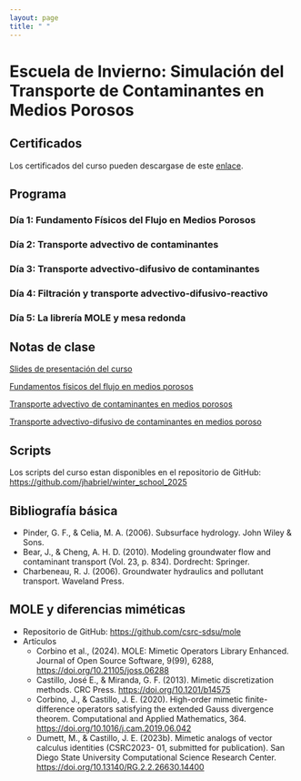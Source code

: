 ```yaml
---
layout: page
title: " "
---
```


# Escuela de Invierno: Simulación del Transporte de Contaminantes en Medios Porosos

## Certificados

Los certificados del curso pueden descargase de este [enlace](https://www.dropbox.com/scl/fo/g3lvumy6m0litnltb2pri/AEwUPanI_BKD41eBJB2rspM?rlkey=mtd0vglxvr7trkp8kcmn1g3sr&dl=0).

## Programa

### Día 1: Fundamento Físicos del Flujo en Medios Porosos
### Día 2: Transporte advectivo de contaminantes
### Día 3: Transporte advectivo-difusivo de contaminantes
### Día 4: Filtración y transporte advectivo-difusivo-reactivo
### Día 5: La librería MOLE y mesa redonda

## Notas de clase

[Slides de presentación del curso](https://www.dropbox.com/scl/fi/erumry4ykwmcqae0qjfqa/01_intro_to_winter_school.pptx?rlkey=l8qadlp8kklhovaiffhlwhaj0&dl=0)

[Fundamentos físicos del flujo en medios porosos](https://www.dropbox.com/scl/fi/6afms3syf9sm9ye84o5k5/02_dia_1_intro_a_fmp.pdf?rlkey=fmrg7biqctqvnbojhwo757mc3&dl=0)

[Transporte advectivo de contaminantes en medios porosos](https://www.dropbox.com/scl/fi/3on4rsk5w4rlem9q4tdki/03_dia_3_tranporste_advectivo.pdf?rlkey=qyis9b29gnif4z0ooz98kguwl&dl=0)

[Transporte advectivo-difusivo de contaminantes en medios poroso](https://www.dropbox.com/scl/fi/9hv0bt2uljivbperq197w/04_dia_4_transporte_advectivo_difusivo.pdf?rlkey=wom1eo7jfbevounouxw7ced6q&dl=0)

## Scripts 

Los scripts del curso estan disponibles en el repositorio de GitHub: https://github.com/jhabriel/winter_school_2025 

## Bibliografía básica
* Pinder, G. F., & Celia, M. A. (2006). Subsurface hydrology. John Wiley & Sons.
* Bear, J., & Cheng, A. H. D. (2010). Modeling groundwater flow and contaminant transport (Vol. 23, p. 834). Dordrecht: Springer.
* Charbeneau, R. J. (2006). Groundwater hydraulics and pollutant transport. Waveland Press.

## MOLE y diferencias miméticas
* Repositorio de GitHub: https://github.com/csrc-sdsu/mole
* Artículos
  * Corbino et al., (2024). MOLE: Mimetic Operators Library Enhanced. Journal of Open Source Software, 9(99), 6288, https://doi.org/10.21105/joss.06288
  * Castillo, José E., & Miranda, G. F. (2013). Mimetic discretization methods. CRC Press. https://doi.org/10.1201/b14575
  * Corbino, J., & Castillo, J. E. (2020). High-order mimetic finite-difference operators satisfying the extended Gauss divergence theorem. Computational and Applied Mathematics, 364. https://doi.org/10.1016/j.cam.2019.06.042
  * Dumett, M., & Castillo, J. E. (2023b). Mimetic analogs of vector calculus identities (CSRC2023- 01, submitted for publication). San Diego State University Computational Science Research Center. https://doi.org/10.13140/RG.2.2.26630.14400

